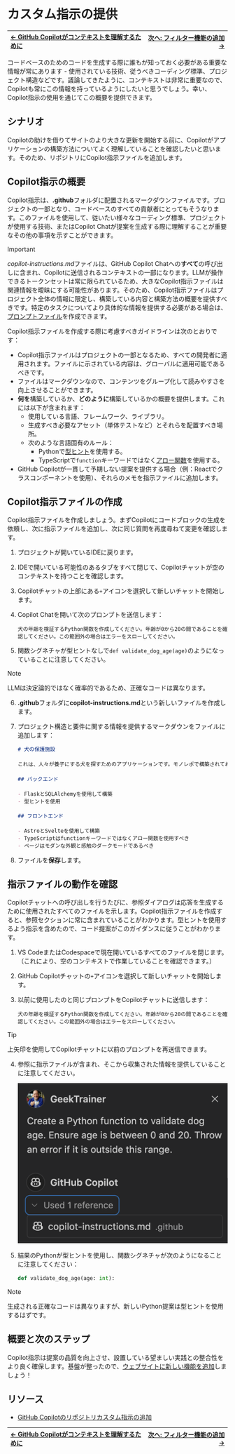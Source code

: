 # カスタム指示の提供

| [← GitHub Copilotがコンテキストを理解するために][walkthrough-previous] | [次へ: フィルター機能の追加 →][walkthrough-next] |
|:-----------------------------------|------------------------------------------:|

コードベースのためのコードを生成する際に誰もが知っておく必要がある重要な情報が常にあります - 使用されている技術、従うべきコーディング標準、プロジェクト構造などです。議論してきたように、コンテキストは非常に重要なので、Copilotも常にこの情報を持っているようにしたいと思うでしょう。幸い、Copilot指示の使用を通じてこの概要を提供できます。

## シナリオ

Copilotの助けを借りてサイトのより大きな更新を開始する前に、Copilotがアプリケーションの構築方法についてよく理解していることを確認したいと思います。そのため、リポジトリにCopilot指示ファイルを追加します。

## Copilot指示の概要

Copilot指示は、**.github**フォルダに配置されるマークダウンファイルです。プロジェクトの一部となり、コードベースのすべての貢献者にとってもそうなります。このファイルを使用して、従いたい様々なコーディング標準、プロジェクトが使用する技術、またはCopilot Chatが提案を生成する際に理解することが重要なその他の事項を示すことができます。

> [!IMPORTANT]
> *copilot-instructions.md*ファイルは、GitHub Copilot Chatへの**すべて**の呼び出しに含まれ、Copilotに送信されるコンテキストの一部になります。LLMが操作できるトークンセットは常に限られているため、大きなCopilot指示ファイルは関連情報を曖昧にする可能性があります。そのため、Copilot指示ファイルはプロジェクト全体の情報に限定し、構築している内容と構築方法の概要を提供すべきです。特定のタスクについてより具体的な情報を提供する必要がある場合は、[プロンプトファイル](https://docs.github.com/en/copilot/customizing-copilot/adding-repository-custom-instructions-for-github-copilot?tool=vscode#about-prompt-files)を作成できます。

Copilot指示ファイルを作成する際に考慮すべきガイドラインは次のとおりです：

- Copilot指示ファイルはプロジェクトの一部となるため、すべての開発者に適用されます。ファイルに示されている内容は、グローバルに適用可能であるべきです。
- ファイルはマークダウンなので、コンテンツをグループ化して読みやすさを向上させることができます。
- **何を**構築しているか、**どのように**構築しているかの概要を提供します。これには以下が含まれます：
    - 使用している言語、フレームワーク、ライブラリ。
    - 生成すべき必要なアセット（単体テストなど）とそれらを配置すべき場所。
    - 次のような言語固有のルール：
        - Pythonで[型ヒント][type-hints]を使用する。
        - TypeScriptで`function`キーワードではなく[アロー関数][arrow-functions]を使用する。
- GitHub Copilotが一貫して予期しない提案を提供する場合（例：Reactでクラスコンポーネントを使用）、それらのメモを指示ファイルに追加します。

## Copilot指示ファイルの作成

Copilot指示ファイルを作成しましょう。まずCopilotにコードブロックの生成を依頼し、次に指示ファイルを追加し、次に同じ質問を再度尋ねて変更を確認します。

1. プロジェクトが開いているIDEに戻ります。
2. IDEで開いている可能性のあるタブをすべて閉じて、Copilotチャットが空のコンテキストを持つことを確認します。
3. Copilotチャットの上部にある`+`アイコンを選択して新しいチャットを開始します。
4. Copilot Chatを開いて次のプロンプトを送信します：

    ```
    犬の年齢を検証するPython関数を作成してください。年齢が0から20の間であることを確認してください。この範囲外の場合はエラーをスローしてください。
    ```

5. 関数シグネチャが型ヒントなしで`def validate_dog_age(age)`のようになっていることに注意してください。

> [!NOTE]
> LLMは決定論的ではなく確率的であるため、正確なコードは異なります。

6. **.github**フォルダに**copilot-instructions.md**という新しいファイルを作成します。
7. プロジェクト構造と要件に関する情報を提供するマークダウンをファイルに追加します：

    ```markdown
    # 犬の保護施設

    これは、人々が養子にする犬を探すためのアプリケーションです。モノレポで構築されており、Flaskベースのバックエンドと、Astroベースのフロントエンドがあります。

    ## バックエンド

    - FlaskとSQLAlchemyを使用して構築
    - 型ヒントを使用

    ## フロントエンド

    - AstroとSvelteを使用して構築
    - TypeScriptはfunctionキーワードではなくアロー関数を使用すべき
    - ページはモダンな外観と感触のダークモードであるべき
    ```

8. ファイルを**保存**します。

## 指示ファイルの動作を確認

Copilotチャットへの呼び出しを行うたびに、参照ダイアログは応答を生成するために使用されたすべてのファイルを示します。Copilot指示ファイルを作成すると、参照セクションに常に含まれていることがわかります。型ヒントを使用するよう指示を含めたので、コード提案がこのガイダンスに従うことがわかります。

1. VS CodeまたはCodespaceで現在開いているすべてのファイルを閉じます。（これにより、空のコンテキストで作業していることを確認できます。）
2. GitHub Copilotチャットの`+`アイコンを選択して新しいチャットを開始します。
3. 以前に使用したのと同じプロンプトをCopilotチャットに送信します：

    ```
    犬の年齢を検証するPython関数を作成してください。年齢が0から20の間であることを確認してください。この範囲外の場合はエラーをスローしてください。
    ```

> [!TIP]
> 上矢印を使用してCopilotチャットに以前のプロンプトを再送信できます。

4. 参照に指示ファイルが含まれ、そこから収集された情報を提供していることに注意してください。

    ![参照セクションが展開され、リストにCopilot指示が表示されているチャットウィンドウのスクリーンショット](./images/copilot-chat-references.png)

5. 結果のPythonが型ヒントを使用し、関数シグネチャが次のようになることに注意してください：

    ```python
    def validate_dog_age(age: int):
    ```

> [!NOTE]
> 生成される正確なコードは異なりますが、新しいPython提案は型ヒントを使用するはずです。

## 概要と次のステップ

Copilot指示は提案の品質を向上させ、設置している望ましい実践との整合性をより良く確保します。基盤が整ったので、[ウェブサイトに新しい機能を追加][walkthrough-next]しましょう！

## リソース

- [GitHub Copilotのリポジトリカスタム指示の追加][custom-instructions]


| [← GitHub Copilotがコンテキストを理解するために][walkthrough-previous] | [次へ: フィルター機能の追加 →][walkthrough-next] |
|:-----------------------------------|------------------------------------------:|

[arrow-functions]: https://developer.mozilla.org/en-US/docs/Web/JavaScript/Reference/Functions/Arrow_functions
[custom-instructions]: https://docs.github.com/en/copilot/customizing-copilot/adding-repository-custom-instructions-for-github-copilot
[type-hints]: https://mypy.readthedocs.io/en/stable/cheat_sheet_py3.html
[walkthrough-previous]: ./2-explore-project.md
[walkthrough-next]: ./4-add-feature.md